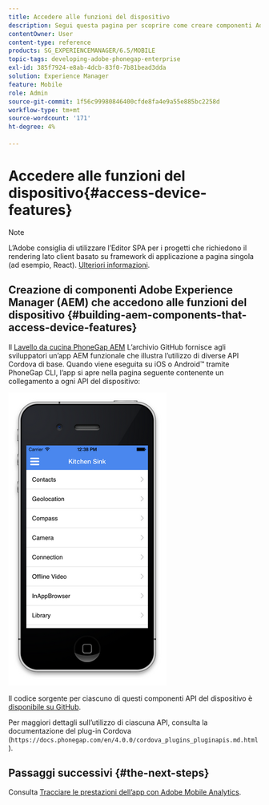 ```yaml
---
title: Accedere alle funzioni del dispositivo
description: Segui questa pagina per scoprire come creare componenti Adobe Experience Manager (AEM) che accedono alle funzioni del dispositivo. L’archivio GitHub AEM PhoneGap Kitchen Sink fornisce agli sviluppatori un’app AEM funzionale che illustra l’utilizzo di diverse API Cordova di base.
contentOwner: User
content-type: reference
products: SG_EXPERIENCEMANAGER/6.5/MOBILE
topic-tags: developing-adobe-phonegap-enterprise
exl-id: 385f7924-e8ab-4dcb-83f0-7b81bead3dda
solution: Experience Manager
feature: Mobile
role: Admin
source-git-commit: 1f56c99980846400cfde8fa4e9a55e885bc2258d
workflow-type: tm+mt
source-wordcount: '171'
ht-degree: 4%

---
```


# Accedere alle funzioni del dispositivo{#access-device-features}

>[!NOTE]
>
>L’Adobe consiglia di utilizzare l’Editor SPA per i progetti che richiedono il rendering lato client basato su framework di applicazione a pagina singola (ad esempio, React). [Ulteriori informazioni](/help/sites-developing/spa-overview.md).

## Creazione di componenti Adobe Experience Manager (AEM) che accedono alle funzioni del dispositivo {#building-aem-components-that-access-device-features}

Il [Lavello da cucina PhoneGap AEM](https://github.com/blefebvre/aem-phonegap-kitchen-sink) L’archivio GitHub fornisce agli sviluppatori un’app AEM funzionale che illustra l’utilizzo di diverse API Cordova di base. Quando viene eseguita su iOS o Android™ tramite PhoneGap CLI, l’app si apre nella pagina seguente contenente un collegamento a ogni API del dispositivo:

![chlimage_1-107](assets/chlimage_1-107.png)

Il codice sorgente per ciascuno di questi componenti API del dispositivo è [disponibile su GitHub](https://github.com/blefebvre/aem-phonegap-kitchen-sink/tree/master/content/src/main/content/jcr_root/apps/brucelefebvre/kitchen-sink/components).

Per maggiori dettagli sull’utilizzo di ciascuna API, consulta la documentazione del plug-in Cordova (`https://docs.phonegap.com/en/4.0.0/cordova_plugins_pluginapis.md.html`).

## Passaggi successivi {#the-next-steps}

Consulta [Tracciare le prestazioni dell’app con Adobe Mobile Analytics](/help/mobile/phonegap-intro-to-app-analytics.md).
